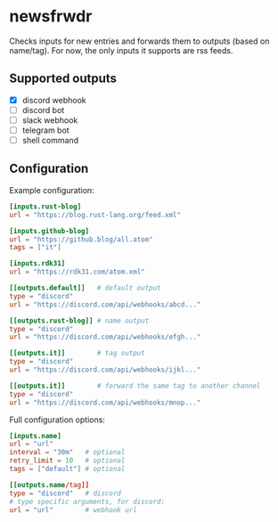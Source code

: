 # newsfrwdr

Checks inputs for new entries and forwards them to outputs (based on name/tag). For now, the only inputs it supports are rss feeds.

## Supported outputs

- [x] discord webhook
- [ ] discord bot
- [ ] slack webhook
- [ ] telegram bot
- [ ] shell command

## Configuration

Example configuration:

```toml
[inputs.rust-blog]
url = "https://blog.rust-lang.org/feed.xml"

[inputs.github-blog]
url = "https://github.blog/all.atom"
tags = ["it"]

[inputs.rdk31]
url = "https://rdk31.com/atom.xml"

[[outputs.default]]   # default output
type = "discord"
url = "https://discord.com/api/webhooks/abcd..."

[[outputs.rust-blog]] # name output
type = "discord"
url = "https://discord.com/api/webhooks/efgh..."

[[outputs.it]]        # tag output
type = "discord"
url = "https://discord.com/api/webhooks/ijkl..."

[[outputs.it]]        # forward the same tag to another channel
type = "discord"
url = "https://discord.com/api/webhooks/mnop..."
```

Full configuration options:

```toml
[inputs.name]
url = "url"
interval = "30m"   # optional
retry_limit = 10   # optional
tags = ["default"] # optional

[[outputs.name/tag]]
type = "discord"   # discord
# type specific arguments, for discord:
url = "url"        # webhook url
```
